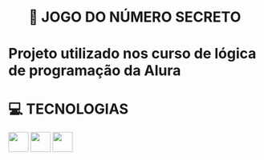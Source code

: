 <h1 align="center"> 🔢 JOGO DO NÚMERO SECRETO </h1>



# Projeto utilizado nos curso de lógica de programação da Alura
# 💻 TECNOLOGIAS

<img loading="lazy" src="https://cdn.jsdelivr.net/gh/devicons/devicon@latest/icons/javascript/javascript-original.svg"  width="40" height="40"/> <img loading="lazy"   src="https://cdn.jsdelivr.net/gh/devicons/devicon@latest/icons/html5/html5-plain.svg"   width="40" height="40"/>   <img loading="lazy" src="https://cdn.jsdelivr.net/gh/devicons/devicon@latest/icons/css3/css3-plain.svg" width="40" height="40"/>
          


          
